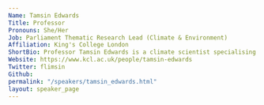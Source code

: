```yaml
---
Name: Tamsin Edwards
Title: Professor
Pronouns: She/Her
Job: Parliament Thematic Research Lead (Climate & Environment)
Affiliation: King's College London
ShortBio: Professor Tamsin Edwards is a climate scientist specialising in quantifying the uncertainties of climate model predictions, particularly for the ice sheet and glacier contributions to sea level rise. She was a Lead Author of the Intergovernmental Panel on Climate Change (IPCC) [Sixth Assessment Report](https://www.ipcc.ch/report/sixth-assessment-report-working-group-i/) published in 2021. Tamsin regularly provides expert advice on climate science to the public, policymakers, media and businesses, and is currently the first Parliamentary Thematic Research Lead for Climate & Environment, advising the UK Parliament on research evidence to better inform scrutiny, legislation and debate. She is an award-winning communicator, including through Twitter (@flimsin), her blog for the Public Library of Science, PLoS [(All Models Are Wrong)](https://allmodels.plos.org/) and articles [for the Guardian](https://www.theguardian.com/profile/tamsin-edwards). Tamsin also co-presents the BBC Radio 4 series [“39 Ways to Save the Planet”](https://www.bbc.co.uk/programmes/m000qwt3).
Website: https://www.kcl.ac.uk/people/tamsin-edwards
Twitter: flimsin
Github: 
permalink: "/speakers/tamsin_edwards.html"
layout: speaker_page
---
```


